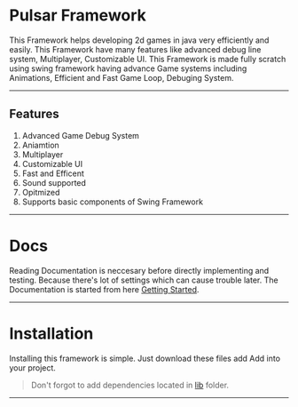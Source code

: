 # Pulsar Framework

This Framework helps developing 2d games in java very efficiently and easily. This Framework have many features like advanced debug line system, Multiplayer, Customizable UI.
This Framework is made fully scratch using swing framework having advance Game systems including Animations, Efficient and Fast Game Loop, Debuging System.

---
## Features
1. Advanced Game Debug System
2. Aniamtion
3. Multiplayer
4. Customizable UI
5. Fast and Efficent
6. Sound supported
7. Opitmized
8. Supports basic components of Swing Framework

---

# Docs
Reading Documentation is neccesary before directly implementing and testing. Because there's lot of settings which can cause trouble later.
The Documentation is started from here [Getting Started](Docs/GettingStarted.md).

---

# Installation
Installing this framework is simple. Just download these files add Add into your project.
> Don't forgot to add dependencies located in [lib](lib) folder.

---
